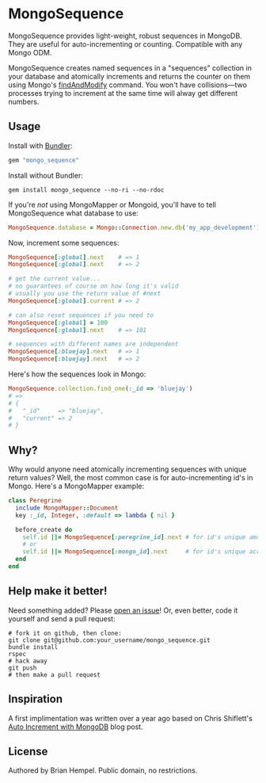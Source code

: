 # MongoSequence

MongoSequence provides light-weight, robust sequences in MongoDB. They are useful for auto-incrementing or counting.  Compatible with any Mongo ODM.

MongoSequence creates named sequences in a "sequences" collection in your database and atomically increments and returns the counter on them using Mongo's [findAndModify](http://www.mongodb.org/display/DOCS/findAndModify+Command) command. You won't have collisions—two processes trying to increment at the same time will alway get different numbers.

## Usage

Install with [Bundler](http://gembundler.com/):

``` ruby
gem "mongo_sequence"
```

Install without Bundler:

    gem install mongo_sequence --no-ri --no-rdoc

If you're _not_ using MongoMapper or Mongoid, you'll have to tell MongoSequence what database to use:

``` ruby
MongoSequence.database = Mongo::Connection.new.db('my_app_development')
```

Now, increment some sequences:

``` ruby
MongoSequence[:global].next    # => 1
MongoSequence[:global].next    # => 2

# get the current value...
# no guarantees of course on how long it's valid
# usually you use the return value of #next
MongoSequence[:global].current # => 2

# can also reset sequences if you need to
MongoSequence[:global] = 100
MongoSequence[:global].next    # => 101

# sequences with different names are independent
MongoSequence[:bluejay].next   # => 1
MongoSequence[:bluejay].next   # => 2
```

Here's how the sequences look in Mongo:

``` ruby
MongoSequence.collection.find_one(:_id => 'bluejay')
# =>
# {
#   "_id"     => "bluejay",
#   "current" => 2
# }
```

## Why?

Why would anyone need atomically incrementing sequences with unique return values? Well, the most common case is for auto-incrementing id's in Mongo. Here's a MongoMapper example:

``` ruby
class Peregrine
  include MongoMapper::Document
  key :_id, Integer, :default => lambda { nil }

  before_create do
    self.id ||= MongoSequence[:peregrine_id].next # for id's unique among Peregrines
    # or
    self.id ||= MongoSequence[:mongo_id].next     # for id's unique across the database
  end
end
```

## Help make it better!

Need something added? Please [open an issue](https://github.com/brianhempel/mongo_sequence/issues)! Or, even better, code it yourself and send a pull request:

    # fork it on github, then clone:
    git clone git@github.com:your_username/mongo_sequence.git
    bundle install
    rspec
    # hack away
    git push
    # then make a pull request

## Inspiration

A first implimentation was written over a year ago based on Chris Shiflett's [Auto Increment with MongoDB](http://shiflett.org/blog/2010/jul/auto-increment-with-mongodb) blog post.

## License

Authored by Brian Hempel. Public domain, no restrictions.
